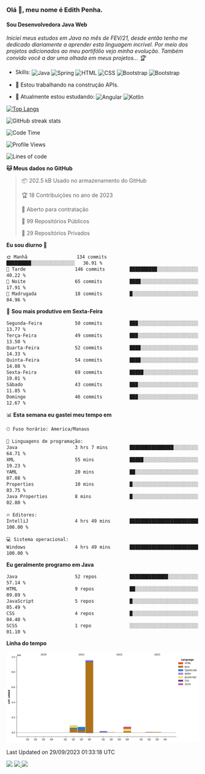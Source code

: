 ### Olá 👋, meu nome é Edith Penha.
#### Sou Desenvolvedora Java Web

*Iniciei meus estudos em Java no mês de FEV/21, desde então tenho me dedicado diariamente a aprender esta linguagem incrível. Por meio dos projetos adicionados ao meu portifólio vejo minha evolução.
Também convido você a dar uma olhada em meus projetos... :trophy:*

- Skills:
  <img align="center" alt="Java" height="40" width="40" src="https://cdn.jsdelivr.net/gh/devicons/devicon/icons/java/java-original.svg">
  <img align="center" alt="Spring" height="40" width="40" src="https://cdn.jsdelivr.net/gh/devicons/devicon/icons/spring/spring-original-wordmark.svg">
  <img align="center" alt="HTML" height="40" width="40" src="https://cdn.jsdelivr.net/gh/devicons/devicon/icons/html5/html5-original.svg">
  <img align="center" alt="CSS" height="40" width="40" src="https://cdn.jsdelivr.net/gh/devicons/devicon/icons/css3/css3-original.svg">
  <img align="center" alt="Bootstrap" height="40" width="40" src="https://cdn.jsdelivr.net/gh/devicons/devicon/icons/bootstrap/bootstrap-plain.svg">
  <img align="center" alt="Bootstrap" height="40" width="40" src="https://cdn.jsdelivr.net/gh/devicons/devicon/icons/figma/figma-original.svg">


- 🔭 Estou trabalhando na construção APIs. 
- 🌱 Atualmente estou estudando:
  <img align="center" alt="Angular" height="40" width="40" src="https://cdn.jsdelivr.net/gh/devicons/devicon/icons/angularjs/angularjs-original.svg">
  <img align="center" alt="Kotlin" height="80" width="80" src="https://cdn.jsdelivr.net/gh/devicons/devicon/icons/kotlin/kotlin-original-wordmark.svg">


[![Top Langs](https://github-readme-stats.vercel.app/api/top-langs/?username=edithpenha20&layout=compact&langs_count=7&theme=dracula)](https://github.com/anuraghazra/github-readme-stats)


![GitHub streak stats](https://github-readme-streak-stats.herokuapp.com/?user=edithpenha20&layout=compact&langs_count=7&theme=dracula)

<!--START_SECTION:waka-->
![Code Time](http://img.shields.io/badge/Code%20Time-261%20hrs%2018%20mins-blue)

![Profile Views](http://img.shields.io/badge/Visualizac%C3%B5es%20do%20perfil-0-blue)

![Lines of code](https://img.shields.io/badge/Desde%20o%20Hello%20World%20eu%20escrevi-1.2%20million%20linhas%20de%20c%C3%B3digo-blue)

**🐱 Meus dados no GitHub** 

> 📦 202.5 kB Usado no armazenamento do GitHub 
 > 
> 🏆 18 Contribuições no ano de 2023
 > 
> 💼 Aberto para contratação
 > 
> 📜 99 Repositórios Públicos 
 > 
> 🔑 29 Repositórios Privados 
 > 
**Eu sou diurno 🐤** 

```text
🌞 Manhã                  134 commits         █████████░░░░░░░░░░░░░░░░   36.91 % 
🌆 Tarde                  146 commits         ██████████░░░░░░░░░░░░░░░   40.22 % 
🌃 Noite                  65 commits          ████░░░░░░░░░░░░░░░░░░░░░   17.91 % 
🌙 Madrugada              18 commits          █░░░░░░░░░░░░░░░░░░░░░░░░   04.96 % 
```
📅 **Sou mais produtivo em Sexta-Feira** 

```text
Segunda-Feira            50 commits          ███░░░░░░░░░░░░░░░░░░░░░░   13.77 % 
Terça-Feira              49 commits          ███░░░░░░░░░░░░░░░░░░░░░░   13.50 % 
Quarta-Feira             52 commits          ████░░░░░░░░░░░░░░░░░░░░░   14.33 % 
Quinta-Feira             54 commits          ████░░░░░░░░░░░░░░░░░░░░░   14.88 % 
Sexta-Feira              69 commits          █████░░░░░░░░░░░░░░░░░░░░   19.01 % 
Sábado                   43 commits          ███░░░░░░░░░░░░░░░░░░░░░░   11.85 % 
Domingo                  46 commits          ███░░░░░░░░░░░░░░░░░░░░░░   12.67 % 
```


📊 **Esta semana eu gastei meu tempo em** 

```text
🕑︎ Fuso horário: America/Manaus

💬 Linguagens de programação: 
Java                     3 hrs 7 mins        ████████████████░░░░░░░░░   64.71 % 
XML                      55 mins             █████░░░░░░░░░░░░░░░░░░░░   19.23 % 
YAML                     20 mins             ██░░░░░░░░░░░░░░░░░░░░░░░   07.08 % 
Properties               10 mins             █░░░░░░░░░░░░░░░░░░░░░░░░   03.75 % 
Java Properties          8 mins              █░░░░░░░░░░░░░░░░░░░░░░░░   02.80 % 

🔥 Editores: 
IntelliJ                 4 hrs 49 mins       █████████████████████████   100.00 % 

💻 Sistema operacional: 
Windows                  4 hrs 49 mins       █████████████████████████   100.00 % 
```

**Eu geralmente programo em Java** 

```text
Java                     52 repos            ██████████████░░░░░░░░░░░   57.14 % 
HTML                     9 repos             ██░░░░░░░░░░░░░░░░░░░░░░░   09.89 % 
JavaScript               5 repos             █░░░░░░░░░░░░░░░░░░░░░░░░   05.49 % 
CSS                      4 repos             █░░░░░░░░░░░░░░░░░░░░░░░░   04.40 % 
SCSS                     1 repo              ░░░░░░░░░░░░░░░░░░░░░░░░░   01.10 % 
```



**Linha do tempo**

![Lines of Code chart](https://raw.githubusercontent.com/edithpenha20/edithpenha20/master/assets/bar_graph.png)


 Last Updated on 29/09/2023 01:33:18 UTC
<!--END_SECTION:waka-->

<a href="https://www.linkedin.com/in/edith-penha" target="_blank"><img src="https://img.shields.io/badge/-LinkedIn-%230077B5?style=for-the-badge&logo=linkedin&logoColor=white" target="_blank"></a>
<a href = "mailto:edithpenha@gmail.com"><img src="https://img.shields.io/badge/-Gmail-%23333?style=for-the-badge&logo=gmail&logoColor=white" target="_blank">
<a href="https://instagram.com/endy.code/" target="_blank"><img src="https://img.shields.io/badge/-Instagram-%23E4405F?style=for-the-badge&logo=instagram&logoColor=white" target="_blank"></a>

